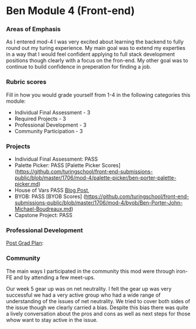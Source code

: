 # Ben Module 4 (Front-end)
 ### Areas of Emphasis
 
 As I entered mod-4 I was very excited about learning the backend to fully round out my turing experience. My main goal was to extend my experties in a way that I would feel confident applying to full stack development positions though clearly with a focus on the fron-end. My other goal was to continue to build confidence in preperation for finding a job. 
 
 ### Rubric scores
 Fill in how you would grade yourself from 1-4 in the following categories this module:
 * Individual Final Assessment - 3
 * Required Projects - 3
 * Professional Development - 3
 * Community Participation - 3
 
 ### Projects
 * Individual Final Assessment: PASS
 * Palette Picker: PASS
 [Palette Picker Scores] (https://github.com/turingschool/front-end-submissions-public/blob/master/1706/mod-4/palette-picker/ben-porter-palette-picker.md)
 * House of Vars PASS [Blog Post](https://medium.com/@bbp5280/diving-into-open-source-a-first-experience-40f945a52b7b), 
 * BYOB: PASS
  [BYOB Scores] (https://github.com/turingschool/front-end-submissions-public/blob/master/1706/mod-4/byob/Ben-Porter-John-Michael-Boudreaux.md)
 * Capstone Project: PASS
 
 ### Professional Development
 [Post Grad Plan]():
 
 ### Community
 The main ways I participated in the community this mod were through iron-FE and by attending a few meet-ups. 
 
 Our week 5 gear up was on net neutrality. I felt the gear up was very successful we had a very active group who had a wide range of understanding of the issues of net neutrality. We tried to cover both sides of the issue though we clearly carried a bias. Despite this bias there was quite a lively conversation about the pros and cons as well as next steps for those whow want to stay active in the issue. 

